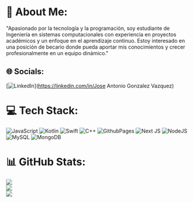 # 💫 About Me:
"Apasionado por la tecnología y la programación, soy estudiante de Ingeniería en sistemas computacionales con experiencia en proyectos académicos y un enfoque en el aprendizaje continuo. Estoy interesado en una posición de becario donde pueda aportar mis conocimientos y crecer profesionalmente en un equipo dinámico."


## 🌐 Socials:
[![LinkedIn](https://img.shields.io/badge/LinkedIn-%230077B5.svg?logo=linkedin&logoColor=white)](https://linkedin.com/in/Jose Antonio Gonzalez Vazquez) 

# 💻 Tech Stack:
![JavaScript](https://img.shields.io/badge/javascript-%23323330.svg?style=for-the-badge&logo=javascript&logoColor=%23F7DF1E) ![Kotlin](https://img.shields.io/badge/kotlin-%237F52FF.svg?style=for-the-badge&logo=kotlin&logoColor=white) ![Swift](https://img.shields.io/badge/swift-F54A2A?style=for-the-badge&logo=swift&logoColor=white) ![C++](https://img.shields.io/badge/c++-%2300599C.svg?style=for-the-badge&logo=c%2B%2B&logoColor=white) ![GithubPages](https://img.shields.io/badge/github%20pages-121013?style=for-the-badge&logo=github&logoColor=white) ![Next JS](https://img.shields.io/badge/Next-black?style=for-the-badge&logo=next.js&logoColor=white) ![NodeJS](https://img.shields.io/badge/node.js-6DA55F?style=for-the-badge&logo=node.js&logoColor=white) ![MySQL](https://img.shields.io/badge/mysql-4479A1.svg?style=for-the-badge&logo=mysql&logoColor=white) ![MongoDB](https://img.shields.io/badge/MongoDB-%234ea94b.svg?style=for-the-badge&logo=mongodb&logoColor=white)
# 📊 GitHub Stats:
![](https://github-readme-stats.vercel.app/api?username=AntonioGzlzVzqz&theme=dark&hide_border=false&include_all_commits=false&count_private=false)<br/>
![](https://github-readme-streak-stats.herokuapp.com/?user=AntonioGzlzVzqz&theme=dark&hide_border=false)<br/>
![](https://github-readme-stats.vercel.app/api/top-langs/?username=AntonioGzlzVzqz&theme=dark&hide_border=false&include_all_commits=false&count_private=false&layout=compact)


